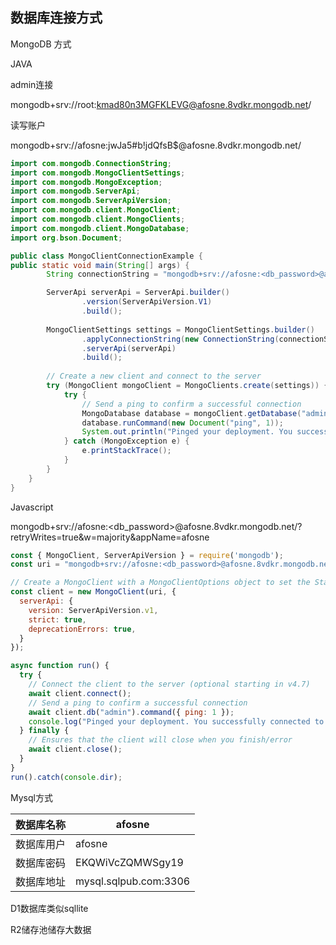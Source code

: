 ## 数据库连接方式 

MongoDB 方式

JAVA 

admin连接

mongodb+srv://root:kmad80n3MGFKLEVG@afosne.8vdkr.mongodb.net/

读写账户

mongodb+srv://afosne:jwJa5#b!jdQfsB$@afosne.8vdkr.mongodb.net/

```java
import com.mongodb.ConnectionString;
import com.mongodb.MongoClientSettings;
import com.mongodb.MongoException;
import com.mongodb.ServerApi;
import com.mongodb.ServerApiVersion;
import com.mongodb.client.MongoClient;
import com.mongodb.client.MongoClients;
import com.mongodb.client.MongoDatabase;
import org.bson.Document;

public class MongoClientConnectionExample {
public static void main(String[] args) {
        String connectionString = "mongodb+srv://afosne:<db_password>@afosne.8vdkr.mongodb.net/?retryWrites=true&w=majority&appName=afosne";

        ServerApi serverApi = ServerApi.builder()
                .version(ServerApiVersion.V1)
                .build();
    
        MongoClientSettings settings = MongoClientSettings.builder()
                .applyConnectionString(new ConnectionString(connectionString))
                .serverApi(serverApi)
                .build();
    
        // Create a new client and connect to the server
        try (MongoClient mongoClient = MongoClients.create(settings)) {
            try {
                // Send a ping to confirm a successful connection
                MongoDatabase database = mongoClient.getDatabase("admin");
                database.runCommand(new Document("ping", 1));
                System.out.println("Pinged your deployment. You successfully connected to MongoDB!");
            } catch (MongoException e) {
                e.printStackTrace();
            }
        }
    }
}
```

Javascript

mongodb+srv://afosne:<db_password>@afosne.8vdkr.mongodb.net/?retryWrites=true&w=majority&appName=afosne
```javascript
const { MongoClient, ServerApiVersion } = require('mongodb');
const uri = "mongodb+srv://afosne:<db_password>@afosne.8vdkr.mongodb.net/?retryWrites=true&w=majority&appName=afosne";

// Create a MongoClient with a MongoClientOptions object to set the Stable API version
const client = new MongoClient(uri, {
  serverApi: {
    version: ServerApiVersion.v1,
    strict: true,
    deprecationErrors: true,
  }
});

async function run() {
  try {
    // Connect the client to the server	(optional starting in v4.7)
    await client.connect();
    // Send a ping to confirm a successful connection
    await client.db("admin").command({ ping: 1 });
    console.log("Pinged your deployment. You successfully connected to MongoDB!");
  } finally {
    // Ensures that the client will close when you finish/error
    await client.close();
  }
}
run().catch(console.dir);
```

Mysql方式

| 数据库名称 | afosne                |
| :--------- | --------------------- |
| 数据库用户 | afosne                |
| 数据库密码 | EKQWiVcZQMWSgy19      |
| 数据库地址 | mysql.sqlpub.com:3306 |

D1数据库类似sqllite

R2储存池储存大数据

